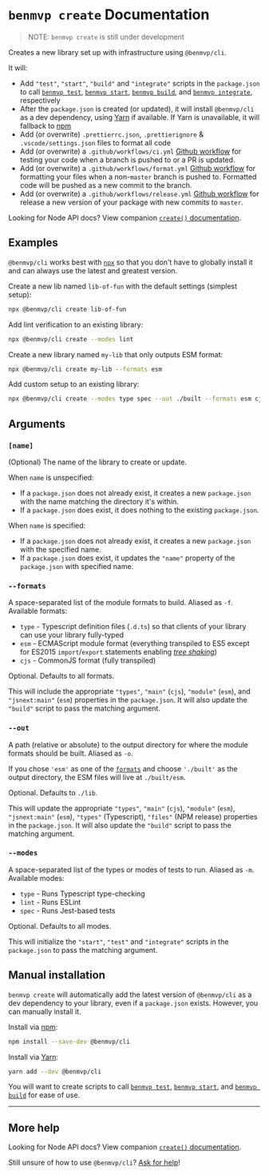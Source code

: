 # `benmvp create` Documentation

> NOTE: `benmvp create` is still under development

Creates a new library set up with infrastructure using `@benmvp/cli`.

It will:

- Add `"test"`, `"start"`, `"build"` and `"integrate"` scripts in the `package.json` to call [`benmvp test`](test.md), [`benmvp start`](start.md), [`benmvp build`](build.md), and [`benmvp integrate`](integrate.md), respectively
- After the `package.json` is created (or updated), it will install `@benmvp/cli` as a dev dependency, using [Yarn](https://yarnpkg.com/) if available. If Yarn is unavailable, it will fallback to [npm](https://docs.npmjs.com/)
- Add (or overwrite) `.prettierrc.json`, `.prettierignore` & `.vscode/settings.json` files to format all code
- Add (or overwrite) a `.github/workflows/ci.yml` [Github workflow](https://help.github.com/en/actions) for testing your code when a branch is pushed to or a PR is updated.
- Add (or overwrite) a `.github/workflows/format.yml` [Github workflow](https://help.github.com/en/actions) for formatting your files when a non-`master` branch is pushed to. Formatted code will be pushed as a new commit to the branch.
- Add (or overwrite) a `.github/workflows/release.yml` [Github workflow](https://help.github.com/en/actions) for release a new version of your package with new commits to `master`.

Looking for Node API docs? View companion [`create()` documentation](../api/create.md).

## Examples

`@benmvp/cli` works best with [`npx`](https://github.com/zkat/npx) so that you don't have to globally install it and can always use the latest and greatest version.

Create a new lib named `lib-of-fun` with the default settings (simplest setup):

```sh
npx @benmvp/cli create lib-of-fun
```

Add lint verification to an existing library:

```sh
npx @benmvp/cli create --modes lint
```

Create a new library named `my-lib` that only outputs ESM format:

```sh
npx @benmvp/cli create my-lib --formats esm
```

Add custom setup to an existing library:

```sh
npx @benmvp/cli create --modes type spec --out ./built --formats esm cjs
```

## Arguments

### `[name]`

(Optional) The name of the library to create or update.

When `name` is unspecified:

- If a `package.json` does not already exist, it creates a new `package.json` with the name matching the directory it's within.
- If a `package.json` does exist, it does nothing to the existing `package.json`.

When `name` is specified:

- If a `package.json` does not already exist, it creates a new `package.json` with the specified name.
- If a `package.json` does exist, it updates the `"name"` property of the `package.json` with specified name.

### `--formats`

A space-separated list of the module formats to build. Aliased as `-f`. Available formats:

- `type` - Typescript definition files (`.d.ts`) so that clients of your library can use your library fully-typed
- `esm` - ECMAScript module format (everything transpiled to ES5 except for ES2015 `import`/`export` statements enabling [_tree shaking_](https://webpack.js.org/guides/tree-shaking/))
- `cjs` - CommonJS format (fully transpiled)

Optional. Defaults to all formats.

This will include the appropriate `"types"`, `"main"` (`cjs`), `"module"` (`esm`), and `"jsnext:main"` (`esm`) properties in the `package.json`. It will also update the `"build"` script to pass the matching argument.

### `--out`

A path (relative or absolute) to the output directory for where the module formats should be built. Aliased as `-o`.

If you chose `'esm'` as one of the [`formats`](#formats) and choose `'./built'` as the output directory, the ESM files will live at `./built/esm`.

Optional. Defaults to `./lib`.

This will update the appropriate `"types"`, `"main"` (`cjs`), `"module"` (`esm`), `"jsnext:main"` (`esm`), `"types"` (Typescript), `"files"` (NPM release) properties in the `package.json`. It will also update the `"build"` script to pass the matching argument.

### `--modes`

A space-separated list of the types or modes of tests to run. Aliased as `-m`. Available modes:

- `type` - Runs Typescript type-checking
- `lint` - Runs ESLint
- `spec` - Runs Jest-based tests

Optional. Defaults to all modes.

This will initialize the `"start"`, `"test"` and `"integrate"` scripts in the `package.json` to pass the matching argument.

## Manual installation

`benmvp create` will automatically add the latest version of `@benmvp/cli` as a dev dependency to your library, even if a `package.json` exists. However, you can manually install it.

Install via [npm](https://docs.npmjs.com/getting-started/installing-npm-packages-locally):

```sh
npm install --save-dev @benmvp/cli
```

Install via [Yarn](https://yarnpkg.com/lang/en/docs/managing-dependencies/):

```sh
yarn add --dev @benmvp/cli
```

You will want to create scripts to call [`benmvp test`](test.md), [`benmvp start`](start.md), and [`benmvp build`](build.md) for ease of use.

---

## More help

Looking for Node API docs? View companion [`create()` documentation](../api/create.md).

Still unsure of how to use `@benmvp/cli`? [Ask for help](https://github.com/benmvp/benmvp-cli/issues)!
